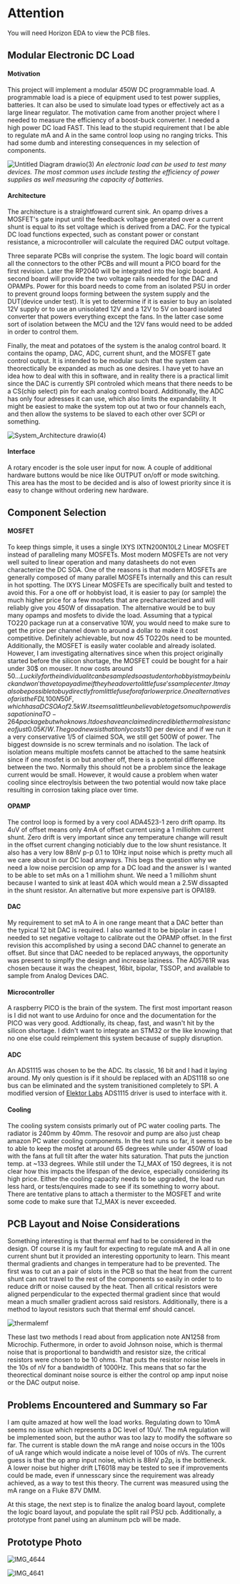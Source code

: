 # Attention
You will need Horizon EDA to view the PCB files.
## Modular Electronic DC Load
#### Motivation
This project will implement a modular 450W DC programmable load. A programmable load is a piece of equipment used to test power supplies, batteries. It can also be used to simulate load types or effectively act as a large linear regulator. The motivation came from another project where I needed to measure the efficiency of a boost-buck converter. I needed a high power DC load FAST. This lead to the stupid requirement that I be able to regulate mA and A in the same control loop using no ranging tricks. This had some dumb and interesting consequences in my selection of components.

![Untitled Diagram drawio(3)](https://github.com/EnemyoftheFarmer/DC-programmable-load/assets/39673402/42d24922-651a-4d47-b30c-ba2449bc3f3b)
*An electronic load can be used to test many devices. The most common uses include testing the efficiency of power supplies as well measuring the capacity of batteries.*



#### Architecture
The architecture is a straightfoward current sink. An opamp drives a MOSFET's gate input until the feedback voltage generated over a current shunt is equal to its set voltage which is derived from a DAC. For the typical DC load functions expected, such as constant power or constant resistance, a microcontroller will calculate the required DAC output voltage.

Three separate PCBs will conprise the system. The logic board will contain all the connectors to the other PCBs and will mount a PICO board for the first revision. Later the RP2040 will be integrated into the logic board. A second board will provide the two voltage rails needed for the DAC and OPAMPs. Power for this board needs to come from an isolated PSU in order to prevent ground loops forming between the system supply and the DUT(device under test). It is yet to determine if it is easier to buy an isolated 12V supply or to use an unisolated 12V and a 12V to 5V on board isolated converter that powers everything except the fans. In the latter case some sort of isolation between the MCU and the 12V fans would need to be added in order to control them. 

Finally, the meat and potatoes of the system is the analog control board. It contains the opamp, DAC, ADC, current shunt, and the MOSFET gate control output. It is intended to be modular such that the system can theorectically be expanded as much as one desires. I have yet to have an idea how to deal with this in software, and in reality there is a practical limit since the DAC is currently SPI controled which means that there needs to be a CS(chip select) pin for each analog control board. Additionally, the ADC has only four adresses it can use, which also limits the expandability. It might be easiest to make the system top out at two or four channels each, and then allow the systems to be slaved to each other over SCPI or something. 

![System_Architecture drawio(4)](https://github.com/EnemyoftheFarmer/DC-programmable-load/assets/39673402/b60388ba-12e4-4007-87bd-b75f25ce3bec)

#### Interface
A rotary encoder is the sole user input for now. A couple of additional hardware buttons would be nice like OUTPUT on/off or mode switching. This area has the most to be decided and is also of lowest priority since it is easy to change without ordering new hardware.

## Component Selection
#### MOSFET
To keep things simple, it uses a single IXYS IXTN200N10L2 Linear MOSFET instead of paralleling many MOSFETs. Most modern MOSFETs are not very well suited to linear operation and many datasheets do not even characterize the DC SOA. One of the reasons is that modern MOSFETs are generally composed of many parallel MOSFETs internally and this can result in hot spotting. The IXYS Linear MOSFETs are specifically built and tested to avoid this. For a one off or hobbyist 
load, it is easier to pay (or sample) the much higher price for a few mosfets that 
are precharacterized and will reliably give you 450W of dissapation. The alternative would be to
buy many opamps and mosfets to divide the load. Assuming that a typical
TO220 package run at a conservative 10W, you would need to make sure to get the price per channel down to around a dollar to make it cost competitive. Definitely achievable, but now 45 TO220s need to be mounted. Additionally, the MOSFET is easily water coolable and already isolated. 
However, I am investigating alternatives since when this project originally started before the silicon shortage, the MOSFET could be bought for a hair under 30$ on mouser. It now costs around 50$... Luckily for the individual it can be sampled so a student or hobbyist may be in luck and won't have to pay a dime if they head over to littlefuse's sample center. It may also be possible to buy directly from littlefuse for a far lower price. One alternative so far is the FDL100N50F, which has a DC SOA of 2.5kW. It seems a little unbelievable to get so much power dissapation in a TO-264 package but who knows. It does have an claimed incredible thermal resistance of just 0.05K/W. The good news is that it only costs 10$ per device and if we run it a very conservative 1/5 of claimed SOA, we still get 500W of power. The biggest downside is no screw terminals and no isolation. The lack of isolation means multiple mosfets cannot be attached to the same heatsink since if one mosfet is on but another off, there is a potential difference between the two. Normally this should not be a problem since the leakage current would be small. However, it would cause a problem when water cooling since electroylsis between the two potential would now take place resulting in corrosion taking place over time. 
#### OPAMP 
The control loop is formed by a very cool ADA4523-1 zero drift opamp. Its 4uV of offset means only 4mA of offset current using a 1 milliohm current shunt. Zero drift is very important since any temperature change will result in the offset current changing noticiably due to the low shunt resistance. It also has a very low 88nV p-p 0.1 to 10Hz input noise which is pretty much all we care about in our DC load anyways. This begs the question why we need a low noise percision op amp for a DC load and the answer is I wanted to be able to set mAs on a 1 milliohm shunt. We need a 1 milliohm shunt because I wanted to sink at least 40A which would mean a 2.5W dissapted in the shunt resistor. An alternative but more expensive part is OPA189.   
#### DAC
My requirement to set mA to A in one range meant that a DAC better than the typical 12 bit DAC is required. I also wanted it to be bipolar in case I needed to set negative voltage to calibrate out the OPAMP offset. In the first revision this accomplished by using a second DAC channel to generate an offset. But since that DAC needed to be replaced anyways, the opportunity was present to simplfy the design and increase laziness. The AD5761R was chosen because it was the cheapest, 16bit, bipolar, TSSOP, and available to sample from Analog Devices DAC.
#### Microcontroller
A raspberry PICO is the brain of the system. The first most important reason is I did not want to use Arduino for once and the documentation for the PICO was very good. Addtionally, its cheap, fast, and wasn't hit by the silicon shortage. I didn't want to integrate an STM32 or the like knowing that no one else could reimplement this system because of supply disruption. 
#### ADC
An ADS1115 was chosen to be the ADC. Its classic, 16 bit and I had it laying around. My only question is if it should be replaced with an ADS1118 so one bus can be eliminated and the system tranisitioned completely to SPI. A modified version of [Elektor Labs](https://github.com/ElektorLabs/ads1115-driver) ADS1115 driver is used to interface with it.
#### Cooling
The cooling system consists primarly out of PC water cooling parts. The radiator is 240mm by 40mm. The resovoir and pump are also just cheap amazon PC water cooling components. In the test runs so far, it seems to be to able to keep the mosfet at around 65 degrees while under 450W of load with the fans at full tilt after the water hits saturation. That puts the junction temp. at ~133 degrees. While still under the TJ_MAX of 150 degrees, it is not clear how this impacts the lifespan of the device, especially considering its high price. Either the cooling capacity needs to be upgraded, the load run less hard, or tests/enquires made to see if its something to worry about. There are tentative plans to attach a thermister to the MOSFET and write some code to make sure that TJ_MAX is never exceeded. 

## PCB Layout and Noise Considerations
Something interesting is that thermal emf had to be considered in the design. Of course it is my fault for expecting to regulate mA and A all in one current shunt but it provided an interesting opportunity to learn. This meant thermal gradients and changes in temperature had to be prevented. The first was to cut an a pair of slots in the PCB so that the heat from the current shunt can not travel to the rest of the components so easily in order to to reduce drift or noise caused by the heat. Then  all critical resistors were aligned perpendicular to the expected thermal gradient since that would mean a much smaller gradient across said resistors. Additionally, there is a method to layout resistors such that thermal emf should cancel. 

![thermalemf](https://user-images.githubusercontent.com/39673402/229371627-f74cb81a-f8ba-4faa-a0ef-7e3791f45b54.PNG)
 
These last two methods I read about from application note AN1258 from Microchip. Futhermore, in order to avoid Johnson noise, which is thermal noise that is proportional to bandwidth and resistor size, the critical resistors were chosen to be 10 ohms. That puts the resistor noise levels in the 10s of nV for a bandwidth of 1000Hz. This means that so far the theorectical dominant noise source is either the control op amp input noise or the DAC output noise.

## Problems Encountered and Summary so Far
I am quite amazed at how well the load works. Regulating down to 10mA seems no issue which represents a DC level of 10uV. The mA regulation will be implemented soon, but the author was too lazy to modify the software so far. The current is stable down the mA range and noise occurs in the 100s of uA range which would indicate a noise level of 100s of nVs. The current guess is that the op amp input noise, which is 88nV p2p, is the bottleneck. A lower noise but higher drift LT6018 may be tested to see if improvements could be made, even if unnesscary since the requirement was already achieved, as a way to test this theory. The current was measured using the mA range on a Fluke 87V DMM.  

At this stage, the next step is to finalize the analog board layout, complete the logic board layout, and populate the split rail PSU pcb. Additionally, a prototype front panel using an aluminum pcb will be made.
## Prototype Photo

![IMG_4644](https://user-images.githubusercontent.com/39673402/229372127-8c2f10e3-2870-4109-bb5a-17fadee6649b.JPG)

![IMG_4641](https://user-images.githubusercontent.com/39673402/229368775-76147a4a-5d2f-4dfb-9dad-a8c76673b586.JPG)

